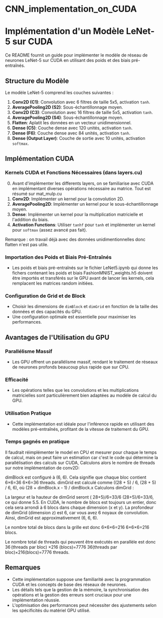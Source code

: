 # CNN_implementation_on_CUDA
# Implémentation d'un Modèle LeNet-5 sur CUDA

Ce README fournit un guide pour implémenter le modèle de réseau de neurones LeNet-5 sur CUDA en utilisant des poids et des biais pré-entraînés.

## Structure du Modèle

Le modèle LeNet-5 comprend les couches suivantes :

1. **Conv2D (C1)**: Convolution avec 6 filtres de taille 5x5, activation `tanh`.
2. **AveragePooling2D (S2)**: Sous-échantillonnage moyen.
3. **Conv2D (C3)**: Convolution avec 16 filtres de taille 5x5, activation `tanh`.
4. **AveragePooling2D (S4)**: Sous-échantillonnage moyen.
5. **Flatten**: Aplatit les données en un vecteur unidimensionnel.
6. **Dense (C5)**: Couche dense avec 120 unités, activation `tanh`.
7. **Dense (F6)**: Couche dense avec 84 unités, activation `tanh`.
8. **Dense (Output Layer)**: Couche de sortie avec 10 unités, activation `softmax`.

## Implémentation CUDA

### Kernels CUDA et Fonctions Nécessaires (dans layers.cu)
0. Avant d'implémenter les differents layers, on se familiarise avec CUDA en implémentant diverses opérations nécessaire au matrice. Tout est résumé sur mat_mulp.cu
1. **Conv2D**: Implémenter un kernel pour la convolution 2D.
2. **AveragePooling2D**: Implémenter un kernel pour le sous-échantillonnage moyen.
3. **Dense**: Implémenter un kernel pour la multiplication matricielle et l'addition du biais.
4. **Activation Functions**: Utiliser `tanhf` pour `tanh` et implémenter un kernel pour `softmax` (assez avancé pas fait).

Remarque : on travail déjà avec des données unidimentionnelles donc flatten n'est pas utile.

### Importation des Poids et Biais Pré-Entraînés

- Les poids et biais pré-entraînés sur le fichier LeNet5.ipynb qui donne les fichers contenant les poids et biais FashionMNIST_weights.h5 doivent être importés et transférés sur le GPU avant de lancer les kernels, cela remplacent les matrices random initiées.

### Configuration de Grid et de Block

- Choisir les dimensions de `dimBlock` et `dimGrid` en fonction de la taille des données et des capacités du GPU.
- Une configuration optimale est essentielle pour maximiser les performances.

## Avantages de l'Utilisation du GPU

### Parallélisme Massif

- Les GPU offrent un parallélisme massif, rendant le traitement de réseaux de neurones profonds beaucoup plus rapide que sur CPU.

### Efficacité

- Les opérations telles que les convolutions et les multiplications matricielles sont particulièrement bien adaptées au modèle de calcul du GPU.

### Utilisation Pratique

- Cette implémentation est idéale pour l'inférence rapide en utilisant des modèles pré-entraînés, profitant de la vitesse de traitement du GPU.

### Temps gagnés en pratique 

Il faudrait réimplémenter le model en CPU et mesurer pour chaque le temps de calcul, mais on peut faire un estimation car c'est le code qui détermine la parallélisation des calculs sur CUDA, Calculons alors le nombre de threads sur notre implémentation de conv2D:

dimBlock est configuré à (6, 6). Cela signifie que chaque bloc contient 6×6=36
6×6=36 threads. dimGrid est calculé comme ((28 + 5) / 6, (28 + 5) / 6, 6), où (28 + dimBlock.x - 1) / dimBlock.x
Calculons dimGrid :

La largeur et la hauteur de dimGrid seront  ( 28+5)/6=33/6 (28+5)/6=33/6, ce qui donne 5.5. En CUDA, le nombre de blocs est toujours un entier, donc cela sera arrondi à 6 blocs dans chaque dimension (x et y).
La profondeur de dimGrid (dimension z) est 6, car vous avez 6 noyaux de convolution.
Ainsi, dimGrid est approximativement (6, 6, 6).

Le nombre total de blocs dans la grille est donc 6×6×6=216
6×6×6=216 blocs.

Le nombre total de threads qui peuvent être exécutés en parallèle est donc 36 (threads par bloc) ×216 (blocs)=7776 36(threads par bloc)×216(blocs)=7776 threads.

## Remarques

- Cette implémentation suppose une familiarité avec la programmation CUDA et les concepts de base des réseaux de neurones.
- Les détails tels que la gestion de la mémoire, la synchronisation des opérations et la gestion des erreurs sont cruciaux pour une implémentation réussie.
- L'optimisation des performances peut nécessiter des ajustements selon les spécificités du matériel GPU utilisé.
